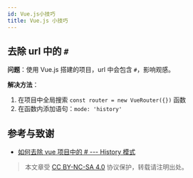```yaml
---
id: Vue.js小技巧
title: Vue.js 小技巧
---
```


## 去除 url 中的 `#`

**问题**：使用 Vue.js 搭建的项目，url 中会包含 `#`，影响观感。

**解决方法**：

1. 在项目中全局搜索 `const router = new VueRouter({})` 函数
2. 在函数内添加语句：`mode: 'history'`

## 参考与致谢

- [如何去除 vue 项目中的 # --- History 模式](https://www.cnblogs.com/zhuzhenwei918/p/6892066.html)



> 本文章受 [CC BY-NC-SA 4.0](https://creativecommons.org/licenses/by/4.0/deed.zh) 协议保护，转载请注明出处。

